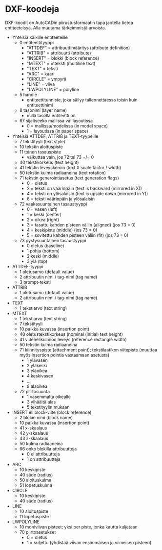 
# DXF-koodeja
DXF-koodit on AutoCADin piirustusformaatin tapa jaotella tietoa entiteeteissä. Alla muutama tärkeimmistä arvoista.

- Yhteisiä kaikille entiteeteille
  - 0 entiteettityyppi
    - "ATTDEF" = attribuuttimääritys (attribute definition)
    - "ATTRIB" = attribuutti (attribute)
    - "INSERT" = blokki (block reference)
    - "MTEXT" = mteksti (multiline text)
    - "TEXT" = teksti
    - "ARC" = kaari
    - "CIRCLE" = ympyrä 
    - "LINE" = viiva
    - "LWPOLYLINE" = polyline
  - 5 handle 
    - entiteettitunniste, joka säilyy tallennettaessa toisin kuin entiteettinimi
  - 8 tasonimi (layer name)
    - millä tasolla entiteetti on
  - 67 sijaitseeko mallissa vai layoutissa
    - 0 = mallissa/modelissa (in model space)
    - 1 = layoutissa (in paper space)
- Yhteisiä ATTDEF, ATTRIB ja TEXT-tyypeille
  - 7 tekstityyli (text style)
  - 10 tekstin aloituspiste
  - 11 toinen tasauspiste
    - vaikuttaa vain, jos 72 tai 73 =/= 0
  - 40 tekstikorkeus (text height)
  - 41 tekstin leveyskeroin (text X scale factor / width)
  - 50 tekstin kulma radiaaneina (text rotation)
  - 71 tekstin generointiasetus (text generation flags)
    - 0 = oletus
    - 2 = teksti on väärinpäin (text is backward (mirrored in X))
    - 4 = teksti on ylösalaisin (text is upside down (mirrored in Y))
    - 6 = teksti väärinpäin ja ylösalaisin
  - 72 vaakasuuntainen tasaustyyppi
    - 0 = vasen (left)
    - 1 = keski (center)
    - 2 = oikea (right)
    - 3 = tasattu kahden pisteen väliin (aligned) (jos 73 = 0)
    - 4 = keskipiste (middle) (jos 73 = 0)
    - 5 = sovitettu kahden pisteen väliin (fit) (jos 73 = 0)
  - 73 pystysuuntainen tasaustyyppi
    - 0 oletus (baseline)
    - 1 pohja (bottom)
    - 2 keski (middle)
    - 3 ylä (top)
- ATTDEF-tyyppi
  - 1 oletusarvo (default value)
  - 2 attribuutin nimi / tag-nimi (tag name)
  - 3 prompt-teksti
- ATTRIB
  - 1 oletusarvo (default value)
  - 2 attribuutin nimi / tag-nimi (tag name)
- TEXT
  - 1 tekstiarvo (text string)
- MTEXT
  - 1 tekstiarvo (text string)
  - 7 tekstityyli
  - 10 paikka kuvassa (insertion point)
  - 40 oletustekstikorkeus (nominal (initial) text height)
  - 41 viitenelikulmion leveys (reference rectangle width)
  - 50 tekstin kulma radiaaneina
  - 71 kiinnityspiste (attachment point);
    tekstilaatikon viitepiste (muuttaa myös insertion pointia vastaamaan asetusta)
    - 1 ylävasen
    - 2 yläkeski
    - 3 yläoikea
    - 4 keskivasen
    - ...
    - 9 alaoikea
  - 72 piirtosuunta
    - 1 vasemmalta oikealle
    - 3 ylhäältä alas
    - 5 tekstityylin mukaan
- INSERT eli block-viite (block reference)
  - 2 blokin nimi (block name)
  - 10 paikka kuvassa (insertion point)
  - 41 x-skaalaus
  - 42 y-skaalaus
  - 43 z-skaalaus
  - 50 kulma radiaaneina
  - 66 onko blokilla attribuutteja
    - 0 ei attribuutteja
    - 1 on attribuutteja
- ARC
  - 10 keskipiste
  - 40 säde (radius)
  - 50 aloituskulma
  - 51 lopetuskulma
- CIRCLE
  - 10 keskipiste
  - 40 säde (radius)
- LINE
  - 10 aloituspiste
  - 11 lopetuspiste
- LWPOLYLINE
  - 10 moniviivan pisteet; yksi per piste, jonka kautta kuljetaan
  - 70 piirtoasetukset
    - 0 = oletus
    - 1 = suljettu (yhdistää viivan ensimmäisen ja viimeisen pisteen)